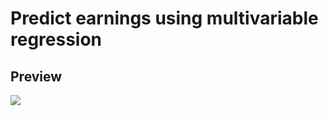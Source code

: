 # Predict earnings using multivariable regression

<h2>Preview</h2>
<img src="https://user-images.githubusercontent.com/91461938/200151422-823d87da-16df-4d26-ab54-59f55d6a3b75.png">
